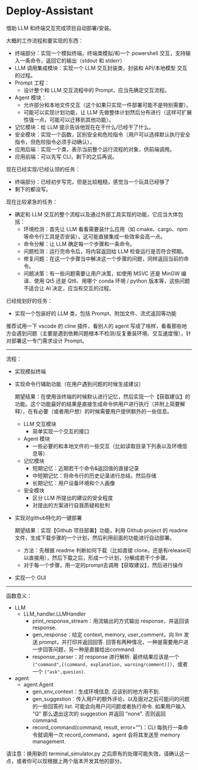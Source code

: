 # Deploy-Assistant

借助 LLM 和终端交互完成项目自动部署/安装。

大概的工作流程和要实现的东西：

- 终端部分：实现一个模拟终端，终端类模拟/和一个 powershell 交互，支持输入一条命令，返回它的输出（stdout 和 stderr）
- LLM 调用集成模块：实现一个 LLM 交互封装类，封装和 API/本地模型 交互的过程。
- Prompt 工程：
  - 设计整个和 LLM 交互流程中的 Prompt，应当先确定交互流程。
- Agent 模块：
  - 允许部分和本地文件交互（这个如果只实现一件部署可能不是特别需要）。
  - 可能可以实现计划功能，让 LLM 先做整体计划然后分布进行（这样可扩展性强一点，可能可以迁移到其他功能）。
- 记忆模块：给 LLM 提示告诉他现在在干什么/已经干了什么。
- 安全模块：实现一个函数，区别安全和危险指令（用户可以选择默认执行安全指令，但危险指令必须手动确认）。
- 应用后端：实现一个类，表示当前整个运行流程的对象，供前端调用。
- 应用前端：可以先写 CLI，剩下的之后再说。

现在已经实现/已经认领的任务：

- 终端部分：已经初步写完，但是比较粗糙，感觉当一个玩具已经够了
- 剩下的都没写。

现在比较紧急的任务：

- 确定和 LLM 交互的整个流程以及通过外部工具实现的功能，它应当大体包括：
  - 环境检测：首先让 LLM 看看需要装什么应用（如 cmake、cargo、npm 等命令行工具是否安装），这可能直接集成一些效率会高一点。
  - 命令分解：让 LLM 确定每一个步骤和一条命令。
  - 问题检测：运行完命令后，将内容返回给 LLM 检查运行是否符合预期。
  - 修复问题：在这一个步骤当中解决这一个步骤的问题，同样返回当前的命令。
  - 问题决策：有一些问题需要让用户决策，如使用 MSVC 还是 MinGW 编译、使用 Qt5 还是 Qt6、用哪个 conda 环境 / python 版本等，这些问题不适合让 AI 决定，应当有交互的过程。

已经规划好的任务：
- 实现一个包装好的 LLM 类，包括 Prompt、附加文件、流式返回等功能

推荐试用一下 vscode 的 cline 插件，看别人的 agent 写成了啥样，看看那些地方会遇到问题（主要是遇到依赖问题根本不检测/反复重装环境、交互速度慢），针对部署这一专门需求设计 Prompt。

---

流程：

- 实现模拟终端

- 实现命令行辅助功能（在用户遇到问题的时候生成建议）

  期望结果：在使用该终端的时候默认进行记忆，然后实现一个【获取建议】的功能。这个功能最好的结果是直接生成命令供用户进行执行（并附上简要解释），在有必要（或者用户想）的时候需要用户提供额外的一些信息。

  - LLM 交互模块
    - 简单实现一个交互的接口
  - Agent 模块
    - 一些必要的和本地文件的一些交互（比如读取目录下列表以及环境信息等）
  - 记忆模块
    - 短期记忆：近期若干个命令&返回值的直接记录
    - 中短期记忆：将命令行的历史记录进行总结，然后存储
    - 长期记忆：用户设备环境和个人画像
  - 安全模块
    - 区分 LLM 所提出的建议的安全程度
    - 对提出的方案进行自我质疑和批判

- 实现对github特化的一键部署

  期望结果：实现【Github 项目部署】功能，利用 Github project 的 readme 文件，生成下载步骤的一个计划，然后利用前面的功能进行自动部署。

  - 方法：先根据 readme 判断如何下载（比如直接 clone，还是有release可以直接用），然后下载之后，形成一个计划，分解成若干个步骤。
  - 对于每一个步骤，用一定的prompt去调用【获取建议】，然后进行操作

- 实现一个 GUI

---

函数意义：

- LLM
  - LLM_handler.LLMHandler
    - print_response_stream：用流输出的方式输出 response，并返回该 response.
    - gen_response：给定 context, memory, user\_comment，向 llm 发送 prompt，并打印并返回回答. 回答有两种情况，一种是需要用户进一步回答问题，另一种是直接给出command.
    - response_parser：对 response 进行解析. 最终结果应该是一个 `("command",[(command, explanation, warning/comment)])`，或者一个 `("ask",quesion)`.
- agent
  - agent.Agent
    - gen_env_context：生成环境信息. 应该别的地方用不到.
    - gen_suggestion：传入用户的额外评论，以及面对之前可能问的问题的一些回答的 list. 可能会向用户问问题或者执行命令. 如果用户输入 "Q" 那么退出这次的 suggestion 并返回 "none". 否则返回 command.
    - record_command(command, result, error="")：CLI 每执行一条命令就调用一次 record_command，agent 会将其发送至 memory management.

请注意：换用新的 terminal_simulator.py 之后原有的处理可能失效，请确认这一点，或者你可以现根据上两个版本开发其他的部分。